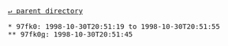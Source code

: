 <pre>
  <a href="../">&#x21b5; parent directory</a>
  
  * 97fk0: 1998-10-30T20:51:19 to 1998-10-30T20:51:55
  ** 97fk0<a href="q">q</a>: 1998-10-30T20:51:45
</pre>
